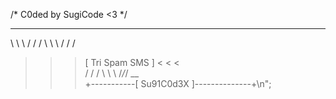/*
C0ded by SugiCode <3
*/

 ____                          ____
 \ \ \                        / / /
  \ \ \                      / / / 
   > > >  [ Tri Spam SMS ]  < < <  
  / / /                      \ \ \ 
 /_/_/                        \_\_\
+-----------[ Su91C0d3X ]--------------+\n";
